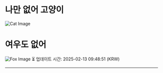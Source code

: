 
# 나만 없어 고양이

![Cat Image](https://cdn2.thecatapi.com/images/3p2.gif)

# 여우도 없어
![Fox Image](https://randomfox.ca/images/97.jpg)
⏳ 업데이트 시간: 2025-02-13 09:48:51 (KRW)

---
